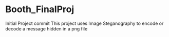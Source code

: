 # Booth_FinalProj
Initial Project commit
This project uses Image Steganography to encode or decode a message hidden in a png file
